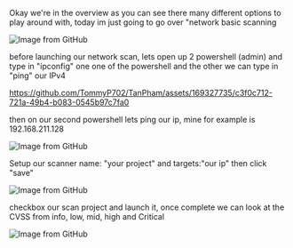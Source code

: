 <p>Okay we're in the overview as you can see there many different options to play around with, today im just going to go over "network basic scanning</p>
<img src="https://github.com/TommyP702/TanPham/assets/169327735/449de2b6-2d83-4dd5-8d61-38d2c63df3c3" alt="Image from GitHub"/>

<p>before launching our network scan, lets open up 2 powershell (admin) and type in "ipconfig" one one of the powershell and the other we can type in "ping" our IPv4</p>

https://github.com/TommyP702/TanPham/assets/169327735/c3f0c712-721a-49b4-b083-0545b97c7fa0

then on our second powershell lets ping our ip, mine for example is 192.168.211.128

<img src="https://github.com/TommyP702/TanPham/assets/169327735/65a2091f-8df1-4fde-a208-d734ff723dc8" alt="Image from GitHub"/>

<p>Setup our scanner name: "your project" and targets:"our ip" then click "save"</p>

<img src="https://github.com/TommyP702/TanPham/assets/169327735/47fa589e-437a-416e-9970-86432c3eea5d" alt="Image from GitHub"/>

<p>checkbox our scan project and launch it, once complete we can look at the CVSS from info, low, mid, high and Critical</p>

<img src="https://github.com/TommyP702/TanPham/assets/169327735/ef3bfd5d-74a3-482b-926e-f594efd537cc" alt="Image from GitHub"/>


